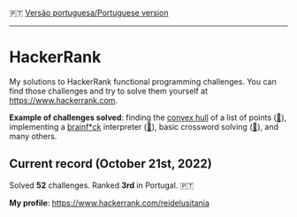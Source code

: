 :portugal: [Versão portuguesa/Portuguese version](README.md)
***

# HackerRank
My solutions to HackerRank functional programming challenges. You can find those challenges and try to solve them yourself at https://www.hackerrank.com.

**Example of challenges solved**: finding the [convex hull](https://en.wikipedia.org/wiki/Convex_hull) of a list of points ([:memo:](Recursion/convex-hull.hs)), implementing a [brainf*ck](https://en.wikipedia.org/wiki/Brainfuck) interpreter ([:memo:](InterpreterAndCompilers/brainf-interpreter.hs)), basic crossword solving ([:memo:](Recursion/crosswords-101.hs)), and many others. 

## Current record (October 21st, 2022)
Solved **52** challenges. Ranked **3rd** in Portugal. :portugal:

**My profile**: https://www.hackerrank.com/reidelusitania